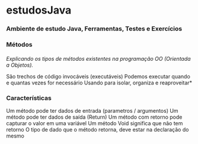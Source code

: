 # estudosJava

### **Ambiente de estudo Java, Ferramentas, Testes e Exercícios** <h3>

  ### **Métodos** <h4>

*Explicando os tipos de métodos existentes na programação OO (Orientada a Objetos).*

São trechos de código invocáveis (executáveis)
Podemos executar quando e quantas vezes for necessário
Usando para isolar, organiza e reaproveitar*

  ### Características
  
Um método pode ter dados de entrada (parametros / argumentos)
Um método pode ter dados de saída (Return)
Um método com retorno pode capturar o valor em uma variável
Um método Void significa que não tem retorno
O tipo de dado que o método retorna, deve estar na declaração do mesmo
